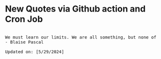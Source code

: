 # New Quotes via Github action and Cron Job

<pre>
<!-- #quote -->
We must learn our limits. We are all something, but none of us are everything.
- Blaise Pascal

Updated on: [5/29/2024]
<!-- #quoteEnd -->
</pre>
